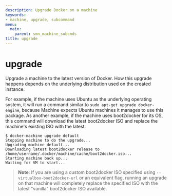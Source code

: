 ```yaml
---
description: Upgrade Docker on a machine
keywords:
- machine, upgrade, subcommand
menu:
  main:
    parent: smn_machine_subcmds
title: upgrade
---
```


# upgrade

Upgrade a machine to the latest version of Docker. How this upgrade happens
depends on the underlying distribution used on the created instance.

For example, if the machine uses Ubuntu as the underlying operating system, it
will run a command similar to `sudo apt-get upgrade docker-engine`, because
Machine expects Ubuntu machines it manages to use this package. As another
example, if the machine uses boot2docker for its OS, this command will download
the latest boot2docker ISO and replace the machine's existing ISO with the
latest.

    $ docker-machine upgrade default
    Stopping machine to do the upgrade...
    Upgrading machine default...
    Downloading latest boot2docker release to /home/username/.docker/machine/cache/boot2docker.iso...
    Starting machine back up...
    Waiting for VM to start...

> **Note**: If you are using a custom boot2docker ISO specified using
> `--virtualbox-boot2docker-url` or an equivalent flag, running an upgrade on
> that machine will completely replace the specified ISO with the latest
> "vanilla" boot2docker ISO available.
